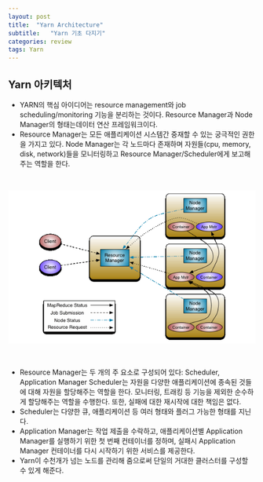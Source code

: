 ```yaml
---
layout: post
title:  "Yarn Architecture"
subtitle:   "Yarn 기초 다지기"
categories: review
tags: Yarn
---
```


## Yarn 아키텍처
- YARN의 핵심 아이디어는 resource management와 job scheduling/monitoring 기능을 분리하는 것이다.  Resource Manager과 Node Manager의 형태는데이터 연산 프레임워크이다. 
- Resource Manager는 모든 애플리케이션 시스템간 중재할 수 있는 궁극적인 권한을 가지고 있다. Node Manager는 각 노드마다 존재하며 자원들(cpu, memory, disk, network)들을 모니터링하고 Resource Manager/Scheduler에게 보고해주는 역할을 한다.

<br/>

![Alt text](image-3.png)

<br/>

- Resource Manager는 두 개의 주 요소로 구성되어 있다: Scheduler, Application Manager
Scheduler는 자원을 다양한 애플리케이션에 종속된 것들에 대해 자원을 할당해주는 역할을 한다. 모니터링, 트래킹 등 기능을 제외한 순수하게 할당해주는 역할을 수행한다. 또한, 실패에 대한 재시작에 대한 책임은 없다.
- Scheduler는 다양한 큐, 애플리케이션 등 여러 형태와 플러그 가능한 형태를 지닌다.
- Application Manager는 작업 제출을 수락하고, 애플리케이션별 Application Manager를 실행하기 위한 첫 번째 컨테이너를 정하며, 실패시 Application Manager 컨테이너를 다시 시작하기 위한 서비스를 제공한다.
- Yarn이 수천개가 넘는 노드를 관리해 줌으로써 단일의 거대한 클러스터를 구성할 수 있게 해준다.

